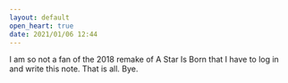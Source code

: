 ```yaml
---
layout: default
open_heart: true
date: 2021/01/06 12:44
---
```


I am so not a fan of the 2018 remake of A Star Is Born that I have to log in and write this note. That is all. Bye.
